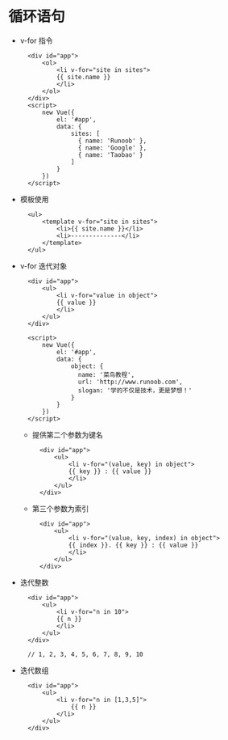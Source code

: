 # 循环语句

- v-for 指令

		<div id="app">
	  		<ol>
	    		<li v-for="site in sites">
		      	{{ site.name }}
		    	</li>
	  		</ol>
		</div>
		<script>
			new Vue({
			  	el: '#app',
			  	data: {
			    	sites: [
				      { name: 'Runoob' },
				      { name: 'Google' },
				      { name: 'Taobao' }
			    	]
			  	}
			})
		</script>

- 模板使用

		<ul>
	  		<template v-for="site in sites">
	    		<li>{{ site.name }}</li>
		    	<li>--------------</li>
	  		</template>
		</ul>

- v-for 迭代对象

		<div id="app">
		  	<ul>
		    	<li v-for="value in object">
		    	{{ value }}
		    	</li>
		  	</ul>
		</div>
		 
		<script>
			new Vue({
			  	el: '#app',
			  	data: {
			    	object: {
				      name: '菜鸟教程',
				      url: 'http://www.runoob.com',
				      slogan: '学的不仅是技术，更是梦想！'
			    	}
			  	}
			})
		</script>
	
	- 提供第二个参数为键名

			<div id="app">
			  	<ul>
			    	<li v-for="(value, key) in object">
			    	{{ key }} : {{ value }}
			    	</li>
			  	</ul>
			</div>
	- 第三个参数为索引

			<div id="app">
			  	<ul>
			    	<li v-for="(value, key, index) in object">
			     	{{ index }}. {{ key }} : {{ value }}
			    	</li>
			  	</ul>
			</div>
- 迭代整数

		<div id="app">
		  	<ul>
		    	<li v-for="n in 10">
		     	{{ n }}
		    	</li>
		  	</ul>
		</div>
		
		// 1, 2, 3, 4, 5, 6, 7, 8, 9, 10

- 迭代数组

		<div id="app">
			<ul>
	    		<li v-for="n in [1,3,5]">
		     		{{ n }}
		    	</li>
		  	</ul>
		</div>





